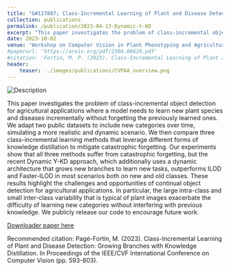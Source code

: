 ```yaml
---
title: "&#127807; Class-Incremental Learning of Plant and Disease Detection: Growing Branches with Knowledge Distillation."
collection: publications
permalink: /publication/2023-04-13-Dynamic-Y-KD
excerpt: "This paper investigates the problem of class-incremental object detection for agricultural applications where a model needs to learn new plant species and diseases incrementally without forgetting the previously learned ones."
date: 2023-10-02
venue: 'Workshop on Computer Vision in Plant Phenotyping and Agriculture (CVPPA) at ICCV'
#paperurl: 'https://arxiv.org/pdf/2304.06619.pdf'
#citation: 'Fortin, M. P. (2023). Class-Incremental Learning of Plant and Disease Detection: Growing Branches with Knowledge Distillation. arXiv preprint arXiv:2304.06619.
header:
    teaser: ../images/publications/CVPAA_overview.png
---
```

<img src="../../images/publications/CVPAA_overview.png" alt="Description" style="max-width:100%;height:auto;">

This paper investigates the problem of class-incremental object detection for agricultural applications where a model needs to learn new plant species and diseases incrementally without forgetting the previously learned ones. We adapt two public datasets to include new categories over time, simulating a more realistic and dynamic scenario. We then compare three class-incremental learning methods that leverage different forms of knowledge distillation to mitigate catastrophic forgetting. Our experiments show that all three methods suffer from catastrophic forgetting, but the recent Dynamic Y-KD approach, which additionally uses a dynamic architecture that grows new branches to learn new tasks, outperforms ILOD and Faster-ILOD in most scenarios both on new and old classes. These results highlight the challenges and opportunities of continual object detection for agricultural applications. In particular, the large intra-class and small inter-class variability that is typical of plant images exacerbate the difficulty of learning new categories without interfering with previous knowledge. We publicly release our code to encourage future work.

[Downloader paper here](https://openaccess.thecvf.com/content/ICCV2023W/CVPPA/papers/Page-Fortin_Class-Incremental_Learning_of_Plant_and_Disease_Detection_Growing_Branches_with_ICCVW_2023_paper.pdf)

Recommended citation: Pagé-Fortin, M. (2023). Class-Incremental Learning of Plant and Disease Detection: Growing Branches with Knowledge Distillation. In Proceedings of the IEEE/CVF International Conference on Computer Vision (pp. 593-603).